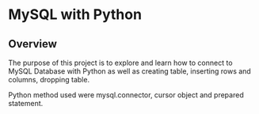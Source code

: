 # MySQL with Python

## Overview
The purpose of this project is to explore and learn how to connect to MySQL Database with Python as well as creating table, inserting rows and columns, dropping table.

Python method used were mysql.connector, cursor object and prepared statement.